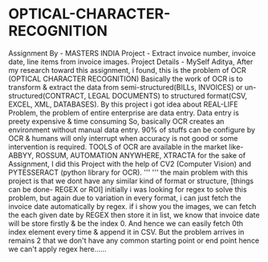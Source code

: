 # OPTICAL-CHARACTER-RECOGNITION
Assignment By - MASTERS INDIA  Project - Extract invoice number, invoice date, line items from invoice images.  Project Details - MySelf Aditya, After my research toward this assignment, i found, this is the problem of OCR (OPTICAL CHARACTER RECOGNITION)                   Basically the work of OCR is to transform &amp; extract the data from semi-structured(BILLs, INVOICES)                   or un-structured(CONTRACT, LEGAL DOCUMENTS) to structured format(CSV, EXCEL, XML, DATABASES). By this project i got idea                   about REAL-LIFE Problem, the problem of entire enterprise are data entry. Data entry is preety expensive &amp; time consuming                   So, basically OCR creates an environment without manual data entry. 90% of stuffs can be configure by OCR &amp; humans will only                   interrupt when accuracy is not good or some intervention is required.                   TOOLS of OCR are available in the market like- ABBYY, ROSSUM, AUTOMATION ANYWHERE, XTRACTA                   for the sake of Assignment, I did this Project with the help of CV2 (Computer Vision) and PYTESSERACT (python library                   for OCR). ''' ''' the main problem with this project is that we dont have any similar kind of format or structure, [things can be done- REGEX or ROI]  initially i was looking for regex to solve this problem, but again due to variation in every format, i can just fetch the invoice date automatically by regex. if i show you the images, we can fetch the  each given date by REGEX then store it in list, we know that invoice date will be store firstly &amp; be the index 0. And  hence we can easily fetch 0th index element every time &amp; append it in CSV. But the problem arrives in remains 2 that  we don't have any common starting point or end point hence we can't apply regex here......
